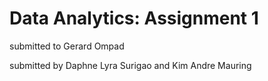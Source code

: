 # Data Analytics: Assignment 1

submitted to Gerard Ompad

submitted by Daphne Lyra Surigao and Kim Andre Mauring
